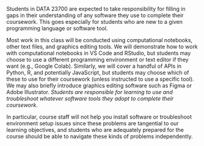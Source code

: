 Students in DATA 23700 are expected to take responsibility for filling in gaps in their understanding of any software they use to complete their coursework. This goes especially for students who are new to a given programming language or software tool.

Most work in this class will be conducted using computational notebooks, other text files, and graphics editing tools. We will demonstrate how to work with computational notebooks in VS Code and RStudio, but students may choose to use a different programming environment or text editor if they want (e.g., Google Colab). Similarly, we will cover a handful of APIs in Python, R, and potentially JavaScript, but students may choose which of these to use for their coursework (unless instructed to use a specific tool). We may also briefly introduce graphics editing software such as Figma or Adobe Illustrator.
*Students are responsible for learning to use and troubleshoot whatever software tools they adopt to complete their coursework.*

In particular, course staff will not help you install software or troubleshoot environment setup issues since these problems are tangential to our learning objectives, and students who are adequately prepared for the course should be able to navigate these kinds of problems independently.
